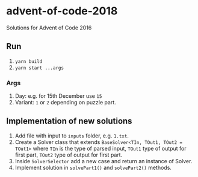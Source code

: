 # advent-of-code-2018

Solutions for Advent of Code 2016

## Run

1. `yarn build`
2. `yarn start ...args`

### Args

1. Day: e.g. for 15th December use `15`
2. Variant: `1` or `2` depending on puzzle part.

## Implementation of new solutions

1. Add file with input to `inputs` folder, e.g. `1.txt`.
2. Create a Solver class that extends `BaseSolver<TIn, TOut1, TOut2 = TOut1>` where `TIn` is the type of parsed input, `TOut1` type of output for first part, `TOut2` type of output for first part.
3. Inside `SolverSelector` add a new case and return an instance of Solver.
4. Implement solution in `solvePart1()` and `solvePart2()` methods.

